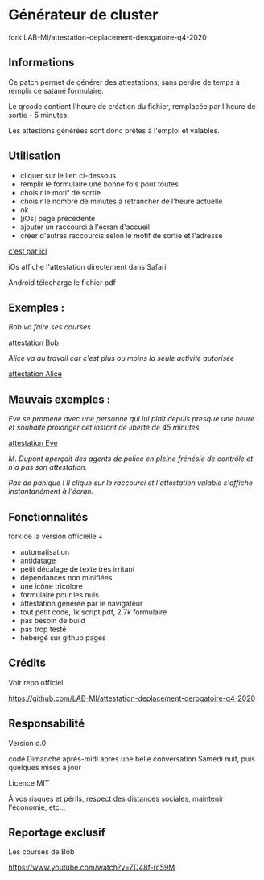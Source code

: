 
# Générateur de cluster

fork LAB-MI/attestation-deplacement-derogatoire-q4-2020


## Informations

Ce patch permet de générer des attestations, sans perdre de temps à remplir ce satané formulaire.

Le qrcode contient l'heure de création du fichier, remplacée par l'heure de sortie - 5 minutes.

Les attestions générées sont donc prêtes à l'emploi et valables.


## Utilisation

- cliquer sur le lien ci-dessous
- remplir le formulaire une bonne fois pour toutes
- choisir le motif de sortie
- choisir le nombre de minutes à retrancher de l'heure actuelle
- ok
- [iOs] page précédente
- ajouter un raccourci à l'écran d'accueil
- créer d'autres raccourcis selon le motif de sortie et l'adresse


[c'est par ici](https://nicopowa.github.io/covid_rapide/patch/gen.html)


iOs affiche l'attestation directement dans Safari

Android télécharge le fichier pdf


## Exemples :

*Bob va faire ses courses*

[attestation Bob](https://nicopowa.github.io/covid_rapide?lastname=Smith&firstname=Bob&birthday=01/01/1970&placeofbirth=Bob%27s%20hometown&address=1%20Bob%27s%20street&zipcode=75000&city=Bob%27s%20city&motif=achats&minutes=5)


*Alice va au travail car c'est plus ou moins la seule activité autorisée*

[attestation Alice](https://nicopowa.github.io/covid_rapide?lastname=Smith&firstname=Alice&birthday=01/01/1970&placeofbirth=Alice%27s%20hometown&address=1%20Alice%27s%20street&zipcode=75000&city=Alice%27s%20city&motif=travail&minutes=5)


## Mauvais exemples :

*Eve se promène avec une personne qui lui plaît depuis presque une heure
et souhaite prolonger cet instant de liberté de 45 minutes*

[attestation Eve](https://nicopowa.github.io/covid_rapide?lastname=Smith&firstname=Eve&birthday=01/01/1970&placeofbirth=Eve%27s%20hometown&address=1%20Eve%27s%20street&zipcode=75000&city=Eve%27s%20city&motif=sport_animaux&minutes=15)


*M. Dupont aperçoit des agents de police en pleine frénésie de contrôle et n'a pas son attestation.*

*Pas de panique ! Il clique sur le raccourci et l'attestation valable s'affiche instantanément à l'écran.*


## Fonctionnalités

fork de la version officielle + 

- automatisation
- antidatage
- petit décalage de texte très irritant
- dépendances non minifiées
- une icône tricolore
- formulaire pour les nuls
- attestation générée par le navigateur
- tout petit code, 1k script pdf, 2.7k formulaire
- pas besoin de build
- pas trop testé
- hébergé sur github pages


## Crédits

Voir repo officiel

https://github.com/LAB-MI/attestation-deplacement-derogatoire-q4-2020


## Responsabilité

Version o.0

codé Dimanche après-midi après une belle conversation Samedi nuit, puis quelques mises à jour

Licence MIT

À vos risques et périls, respect des distances sociales, maintenir l'économie, etc...


## Reportage exclusif

Les courses de Bob

https://www.youtube.com/watch?v=ZD48f-rc59M